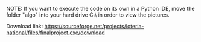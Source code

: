 NOTE: If you want to execute the code on its own in a Python IDE, move the folder "algo" into your hard drive C:\ in order to view the pictures.

Download link: https://sourceforge.net/projects/loteria-national/files/finalproject.exe/download 
